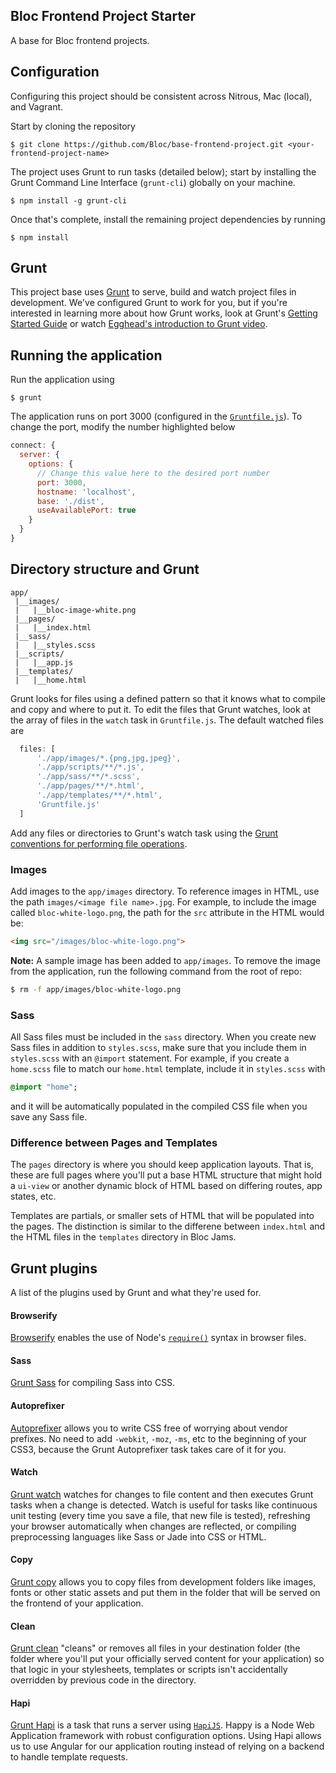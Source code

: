 ## Bloc Frontend Project Starter

A base for Bloc frontend projects.

## Configuration

Configuring this project should be consistent across Nitrous, Mac (local), and Vagrant.

Start by cloning the repository

```
$ git clone https://github.com/Bloc/base-frontend-project.git <your-frontend-project-name>
```

The project uses Grunt to run tasks (detailed below); start by installing the Grunt Command Line Interface (`grunt-cli`) globally on your machine.

```
$ npm install -g grunt-cli
```

Once that's complete, install the remaining project dependencies by running

```
$ npm install
```

## Grunt

This project base uses [Grunt](http://gruntjs.com/) to serve, build and watch project files in development. We've configured Grunt to work for you, but if you're interested in learning more about how Grunt works, look at Grunt's [Getting Started Guide](http://gruntjs.com/getting-started) or watch [Egghead's introduction to Grunt video](https://egghead.io/lessons/gruntjs-introduction-to-grunt).

## Running the application

Run the application using

```
$ grunt
```

The application runs on port 3000 (configured in the [`Gruntfile.js`](https://github.com/joelip/base-frontend-project/blob/master/server.js)). To change the port, modify the number highlighted below

```js
connect: {
  server: {
    options: {
      // Change this value here to the desired port number
      port: 3000,
      hostname: 'localhost',
      base: './dist',
      useAvailablePort: true
    }
  }
}
```

## Directory structure and Grunt

```
app/
 |__images/
 |   |__bloc-image-white.png
 |__pages/
 |   |__index.html
 |__sass/
 |   |__styles.scss
 |__scripts/
 |   |__app.js
 |__templates/
 |   |__home.html
```

Grunt looks for files using a defined pattern so that it knows what to compile and copy and where to put it. To edit the files that Grunt watches, look at the array of files in the `watch` task in `Gruntfile.js`. The default watched files are

```js
  files: [
      './app/images/*.{png,jpg,jpeg}',
      './app/scripts/**/*.js',
      './app/sass/**/*.scss',
      './app/pages/**/*.html',
      './app/templates/**/*.html',
      'Gruntfile.js'
  ]
```

Add any files or directories to Grunt's watch task using the [Grunt conventions for performing file operations](http://gruntjs.com/configuring-tasks#files).

### Images

Add images to the `app/images` directory. To reference images in HTML, use the path `images/<image file name>.jpg`. For example, to include the image called `bloc-white-logo.png`, the path for the `src` attribute in the HTML would be:

```html 
<img src="/images/bloc-white-logo.png">
```

__Note:__ A sample image has been added to `app/images`. To remove the image from the application, run the following command from the root of repo:

```bash
$ rm -f app/images/bloc-white-logo.png
```

### Sass

All Sass files must be included in the `sass` directory. When you create new Sass files in addition to `styles.scss`, make sure that you include them in `styles.scss` with an `@import` statement. For example, if you create a `home.scss` file to match our `home.html` template, include it in `styles.scss` with

```sass
@import "home";
```

and it will be automatically populated in the compiled CSS file when you save any Sass file.

### Difference between Pages and Templates

The `pages` directory is where you should keep application layouts. That is, these are full pages where you'll put a base HTML structure that might hold a `ui-view` or another dynamic block of HTML based on differing routes, app states, etc.

Templates are partials, or smaller sets of HTML that will be populated into the pages. The distinction is similar to the differene between `index.html` and the HTML files in the `templates` directory in Bloc Jams.


## Grunt plugins

A list of the plugins used by Grunt and what they're used for.

#### Browserify

[Browserify](http://browserify.org/) enables the use of Node's [`require()`](https://nodejs.org/api/all.html#all_require) syntax in browser files.

#### Sass

[Grunt Sass](https://github.com/gruntjs/grunt-contrib-sass) for compiling Sass into CSS.

#### Autoprefixer

[Autoprefixer](https://github.com/nDmitry/grunt-autoprefixer) allows you to write CSS free of worrying about vendor prefixes. No need to add `-webkit`, `-moz`, `-ms`, etc to the beginning of your CSS3, because the Grunt Autoprefixer task takes care of it for you.

#### Watch

[Grunt watch](https://github.com/gruntjs/grunt-contrib-watch) watches for changes to file content and then executes Grunt tasks when a change is detected. Watch is useful for tasks like continuous unit testing (every time you save a file, that new file is tested), refreshing your browser automatically when changes are reflected, or compiling preprocessing languages like Sass or Jade into CSS or HTML.

#### Copy

[Grunt copy](https://github.com/gruntjs/grunt-contrib-copy) allows you to copy files from development folders like images, fonts or other static assets and put them in the folder that will be served on the frontend of your application.

#### Clean

[Grunt clean](https://github.com/gruntjs/grunt-contrib-clean) "cleans" or removes all files in your destination folder (the folder where you'll put your officially served content for your application) so that logic in your stylesheets, templates or scripts isn't accidentally overridden by previous code in the directory.

#### Hapi

[Grunt Hapi](https://github.com/athieriot/grunt-hapi) is a task that runs a server using [`HapiJS`](http://hapijs.com/). Happy is a Node Web Application framework with robust configuration options. Using Hapi allows us to use Angular for our application routing instead of relying on a backend to handle template requests.
